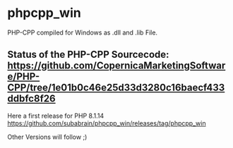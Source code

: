 # phpcpp_win
PHP-CPP compiled for Windows as .dll and .lib File.

## Status of the PHP-CPP Sourcecode: https://github.com/CopernicaMarketingSoftware/PHP-CPP/tree/1e01b0c46e25d33d3280c16baecf433ddbfc8f26

Here a first release for PHP 8.1.14 https://github.com/subabrain/phpcpp_win/releases/tag/phpcpp_win

Other Versions will follow ;)
